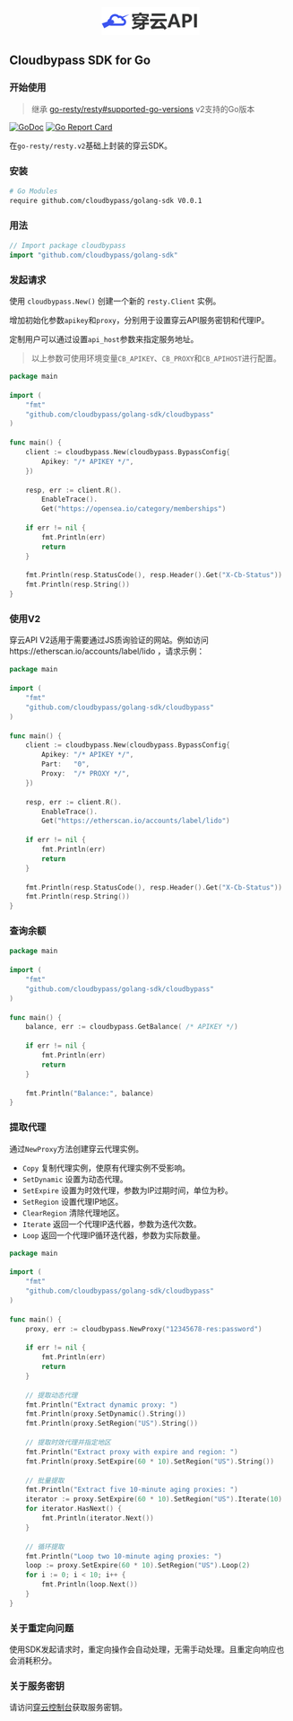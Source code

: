 <p align="center">
  <a href="https://cloudbypass.com/" target="_blank" rel="noopener noreferrer" >
    <div align="center">
        <img src="https://raw.githubusercontent.com/cloudbypass/example/main/assets/img.png" alt="Cloudbypass" height="50">
    </div>
  </a>
</p>

## Cloudbypass SDK for Go

### 开始使用

> 继承 [go-resty/resty#supported-go-versions](https://github.com/go-resty/resty#supported-go-versions) v2支持的Go版本


[![GoDoc](https://godoc.org/github.com/cloudbypass/golang-sdk?status.svg)](https://godoc.org/github.com/cloudbypass/golang-sdk)
[![Go Report Card](https://goreportcard.com/badge/github.com/cloudbypass/golang-sdk)](https://goreportcard.com/report/github.com/cloudbypass/golang-sdk)

在`go-resty/resty.v2`基础上封装的穿云SDK。

### 安装

```bash
# Go Modules
require github.com/cloudbypass/golang-sdk V0.0.1
```

### 用法

```go
// Import package cloudbypass
import "github.com/cloudbypass/golang-sdk"
```

### 发起请求

使用 `cloudbypass.New()` 创建一个新的 `resty.Client` 实例。

增加初始化参数`apikey`和`proxy`，分别用于设置穿云API服务密钥和代理IP。

定制用户可以通过设置`api_host`参数来指定服务地址。

> 以上参数可使用环境变量`CB_APIKEY`、`CB_PROXY`和`CB_APIHOST`进行配置。

```go
package main

import (
	"fmt"
	"github.com/cloudbypass/golang-sdk/cloudbypass"
)

func main() {
	client := cloudbypass.New(cloudbypass.BypassConfig{
		Apikey: "/* APIKEY */",
	})

	resp, err := client.R().
		EnableTrace().
		Get("https://opensea.io/category/memberships")

	if err != nil {
		fmt.Println(err)
		return
	}

	fmt.Println(resp.StatusCode(), resp.Header().Get("X-Cb-Status"))
	fmt.Println(resp.String())
}
```

### 使用V2

穿云API V2适用于需要通过JS质询验证的网站。例如访问https://etherscan.io/accounts/label/lido ，请求示例：

```go
package main

import (
	"fmt"
	"github.com/cloudbypass/golang-sdk/cloudbypass"
)

func main() {
	client := cloudbypass.New(cloudbypass.BypassConfig{
		Apikey: "/* APIKEY */",
		Part:   "0",
		Proxy:  "/* PROXY */",
	})

	resp, err := client.R().
		EnableTrace().
		Get("https://etherscan.io/accounts/label/lido")

	if err != nil {
		fmt.Println(err)
		return
	}

	fmt.Println(resp.StatusCode(), resp.Header().Get("X-Cb-Status"))
	fmt.Println(resp.String())
}

```

### 查询余额

```go
package main

import (
	"fmt"
	"github.com/cloudbypass/golang-sdk/cloudbypass"
)

func main() {
	balance, err := cloudbypass.GetBalance( /* APIKEY */)

	if err != nil {
		fmt.Println(err)
		return
	}

	fmt.Println("Balance:", balance)
}

```

### 提取代理

通过`NewProxy`方法创建穿云代理实例。

+ `Copy` 复制代理实例，使原有代理实例不受影响。
+ `SetDynamic` 设置为动态代理。
+ `SetExpire` 设置为时效代理，参数为IP过期时间，单位为秒。
+ `SetRegion` 设置代理IP地区。
+ `ClearRegion` 清除代理地区。
+ `Iterate` 返回一个代理IP迭代器，参数为迭代次数。
+ `Loop` 返回一个代理IP循环迭代器，参数为实际数量。

```go
package main

import (
	"fmt"
	"github.com/cloudbypass/golang-sdk/cloudbypass"
)

func main() {
	proxy, err := cloudbypass.NewProxy("12345678-res:password")

	if err != nil {
		fmt.Println(err)
		return
	}

	// 提取动态代理
	fmt.Println("Extract dynamic proxy: ")
	fmt.Println(proxy.SetDynamic().String())
	fmt.Println(proxy.SetRegion("US").String())

	// 提取时效代理并指定地区
	fmt.Println("Extract proxy with expire and region: ")
	fmt.Println(proxy.SetExpire(60 * 10).SetRegion("US").String())

	// 批量提取
	fmt.Println("Extract five 10-minute aging proxies: ")
	iterator := proxy.SetExpire(60 * 10).SetRegion("US").Iterate(10)
	for iterator.HasNext() {
		fmt.Println(iterator.Next())
	}

	// 循环提取
	fmt.Println("Loop two 10-minute aging proxies: ")
	loop := proxy.SetExpire(60 * 10).SetRegion("US").Loop(2)
	for i := 0; i < 10; i++ {
		fmt.Println(loop.Next())
	}
}
```

### 关于重定向问题

使用SDK发起请求时，重定向操作会自动处理，无需手动处理。且重定向响应也会消耗积分。

### 关于服务密钥

请访问[穿云控制台](https://console.cloudbypass.com/#/api/account)获取服务密钥。